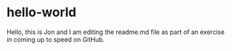 # hello-world
Hello, this is Jon and I am editing the readme.md file as part of an exercise in coming up to speed on GitHub.
